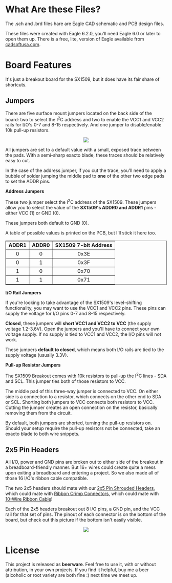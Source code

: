 # What Are these Files?
The .sch and .brd files hare are Eagle CAD schematic and PCB design files.

These files were created with Eagle 6.2.0, you'll need Eagle 6.0 or later to open them up. There is a free, lite, version of Eagle available from [cadsoftusa.com](http://www.cadsoftusa.com).

# Board Features

It's just a breakout board for the SX1509, but it does have its fair share of shortcuts.

## Jumpers

There are five surface mount jumpers located on the back side of the board: two to select the I<sup>2</sup>C address and two to enable the VCC1 and VCC2 rails for I/O's 0-7 and 8-15 respectively. And one jumper to disable/enable 10k pull-up resistors.

<div align="center"><a href="https://dlnmh9ip6v2uc.cloudfront.net/tutorialimages/SX1509/back_annotated.png"><img src="https://dlnmh9ip6v2uc.cloudfront.net/tutorialimages/SX1509/back_annotated_400.png"></a></div>

All jumpers are set to a default value with a small, exposed trace between the pads. With a semi-sharp exacto blade, these traces should be relatively easy to cut.

In the case of the address jumper, if you cut the trace, you'll need to apply a bubble of solder jumping the middle pad to **one** of the other two edge pads to set the ADDR pins.

**Address Jumpers**

These two jumper select the I<sup>2</sup>C address of the SX1509. These jumpers allow you to select the value of the **SX1509's ADDR0 and ADDR1** pins - either VCC (1) or GND (0).

These jumpers both default to GND (0).

A table of possible values is printed on the PCB, but I'll stick it here too.

<table border="1" align="center">
<tr align="center"><td><b>ADDR1</b></td><td><b>ADDR0</b></td><td><b>SX1509 7-bit Address</b></td></b></tr>
<tr align="center"><td>0</td><td>0</td><td>0x3E</td></tr>
<tr align="center"><td>0</td><td>1</td><td>0x3F</td></tr>
<tr align="center"><td>1</td><td>0</td><td>0x70</td></tr>
<tr align="center"><td>1</td><td>1</td><td>0x71</td></tr>
</table>

**I/O Rail Jumpers**

If you're looking to take advantage of the SX1509's level-shifting functionality, you may want to use the VCC1 and VCC2 pins. These pins can supply the voltage for I/O pins 0-7 and 8-15 respectively.

**Closed**, these jumpers will **short VCC1 and VCC2 to VCC** (the supply voltage 1.2-3.6V). Open the jumpers and you'll have to connect your own voltage supply. If no supply is tied to VCC1 and VCC2, the I/O pins will not work.

These jumpers **default to closed**, which means both I/O rails are tied to the supply voltage (usually 3.3V).

**Pull-up Resistor Jumpers**

The SX1509 Breakout comes with 10k resistors to pull-up the I<sup>2</sup>C lines - SDA and SCL. This jumper ties both of those resistors to VCC.

The middle pad of this three-way jumper is connected to VCC. On either side is a connection to a resistor, which connects on the other end to SDA or SCL. Shorting both jumpers to VCC connects both resistors to VCC. Cutting the jumper creates an open connection on the resistor, basically removing them from the circuit.

By default, both jumpers are shorted, turning the pull-up resistors on. Should your setup require the pull-up resistors not be connected, take an exacto blade to both wire snippets.

## 2x5 Pin Headers

All I/O, power and GND pins are broken out to either side of the breakout in a breadboard-friendly manner. But 16+ wires could create quite a mess upon exiting a breadboard and entering a project. So we also made all of those 16 I/O's ribbon cable compatible.

The two 2x5 headers should mate with our [2x5 Pin Shrouded Headers](https://www.sparkfun.com/products/8506), which could mate with [Ribbon Crimp Connectors](https://www.sparkfun.com/products/10650), which could mate with [10-Wire Ribbon Cable](https://www.sparkfun.com/products/10647)!

Each of the 2x5 headers breakout out 8 I/O pins, a GND pin, and the VCC rail for that set of pins. The pinout of each connector is on the bottom of the board, but check out this picture if the bottom isn't easily visible.

<div align="center"><a href="https://dlnmh9ip6v2uc.cloudfront.net/tutorialimages/SX1509/top_annotated.png"><img src="https://dlnmh9ip6v2uc.cloudfront.net/tutorialimages/SX1509/top_annotated_400.png"></a></div>

# License
This project is released as **beerware**. Feel free to use it, with or without attribution, in your own projects. If you find it helpful, buy me a beer (alcoholic or root variety are both fine :) next time we meet up.
